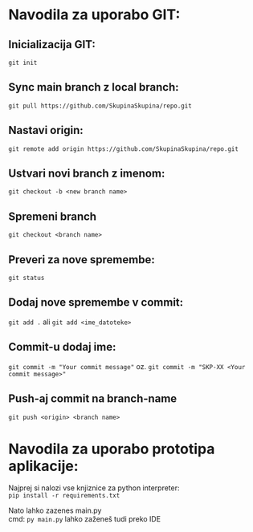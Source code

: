 # **Navodila za uporabo GIT:**
## Inicializacija GIT:
`git init`

## Sync main branch z local branch:
`git pull https://github.com/SkupinaSkupina/repo.git`

## Nastavi origin:
`git remote add origin https://github.com/SkupinaSkupina/repo.git`

## Ustvari novi branch z imenom:
`git checkout -b <new branch name>`

## Spremeni branch
`git checkout <branch name>`

## Preveri za nove spremembe:
`git status`

## Dodaj nove spremembe v commit:
`git add .`
ali
`git add <ime_datoteke>`

## Commit-u dodaj ime:
`git commit -m "Your commit message"`
oz.
`git commit -m "SKP-XX <Your commit message>"`

## Push-aj commit na branch-name
`git push <origin> <branch name>`

# **Navodila za uporabo prototipa aplikacije:**
  Najprej si nalozi vse knjiznice za python interpreter:  
    `pip install -r requirements.txt`
    
  Nato lahko zazenes main.py  
    cmd: `py main.py`
    lahko zaženeš tudi preko IDE